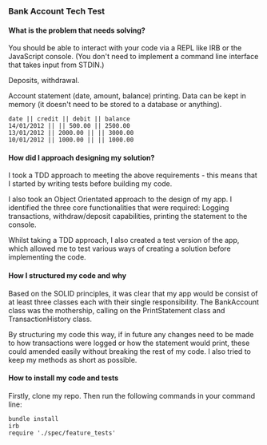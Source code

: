 ### Bank Account Tech Test

#### What is the problem that needs solving?

You should be able to interact with your code via a REPL like IRB or the JavaScript console. (You    don't need to implement a command line interface that takes input from STDIN.)

Deposits, withdrawal.

Account statement (date, amount, balance) printing.
Data can be kept in memory (it doesn't need to be stored to a database or anything).

```
date || credit || debit || balance
14/01/2012 || || 500.00 || 2500.00
13/01/2012 || 2000.00 || || 3000.00
10/01/2012 || 1000.00 || || 1000.00
```
#### How did I approach designing my solution?

I took a TDD approach to meeting the above requirements - this means that I started by writing tests before building my code.

I also took an Object Orientated approach to the design of my app.  I identified the three core functionalities that were required: Logging transactions, withdraw/deposit capabilities, printing the statement to the console.

Whilst taking a TDD approach, I also created a test version of the app, which allowed me to test various ways of creating a solution before implementing the code.

#### How I structured my code and why

Based on the SOLID principles, it was clear that my app would be consist of at least three classes each with their single responsibility.  The BankAccount class was the mothership, calling on the PrintStatement class and TransactionHistory class.

By structuring my code this way, if in future any changes need to be made to how transactions were logged or how the statement would print, these could amended easily without breaking the rest of my code.  I also tried to keep my methods as short as possible.

#### How to install my code and tests

Firstly, clone my repo. Then run the following commands in your command line:
~~~
bundle install
irb
require './spec/feature_tests'
~~~
